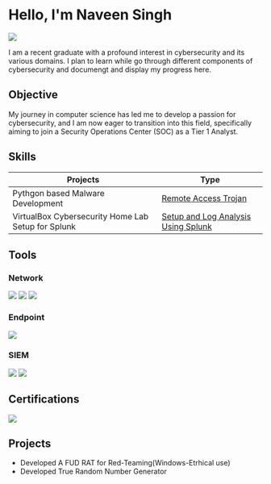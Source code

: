 # Hello, I'm Naveen Singh
<a href="https://www.linkedin.com/in/naveensingh-cybsec"><img src="https://img.shields.io/badge/-LinkedIn-0072b1?&style=for-the-badge&logo=linkedin&logoColor=white" /></a>


I am a recent graduate with a profound interest in cybersecurity and its various domains. I plan to learn while go through different components of cybersecurity and documengt and display my progress here.

## Objective


My journey in computer science has led me to develop a passion for cybersecurity, and I am now eager to transition into this field, specifically aiming to join a Security Operations Center (SOC) as a Tier 1 Analyst.

## Skills

| Projects                                         | Type         |
|-----------------------------------------------|----------------------------|
| Pythgon based Malware Development                                      | <a href="https://github.com/ObsidianWolfLabs/Pinaka-RAT">Remote Access Trojan</a> |
| VirtualBox Cybersecurity Home Lab Setup for Splunk | <a href="https://github.com/ObsidianWolfLabs/Home-Lab">Setup and Log Analysis Using Splunk</a>|


## Tools


### Network
<div>
    <img src="https://img.shields.io/badge/-Wireshark-1679A7?&style=for-the-badge&logo=Wireshark&logoColor=white" />
    <img src="https://img.shields.io/badge/-Suricata-EF3B2D?&style=for-the-badge&logo=Suricata&logoColor=white" />
    <img src="https://img.shields.io/badge/-Zeek-777BB4?&style=for-the-badge&logo=Zeek&logoColor=white" />
</div>

### Endpoint
<div>
    <img src="https://img.shields.io/badge/-Velociraptor-4B275F?&style=for-the-badge&logo=Velociraptor&logoColor=white" />
</div>

### SIEM
<div>
    <img src="https://img.shields.io/badge/-Splunk-000000?&style=for-the-badge&logo=Splunk&logoColor=white" />
    <img src="https://img.shields.io/badge/-Elastic-005571?&style=for-the-badge&logo=Elastic&logoColor=white" />
</div>

## Certifications

<div>
 <img src="https://img.shields.io/badge/SF%20ISO%2FIEC%2027001%20Information%20Security%20Associate%E2%84%A2-000080?style=for-the-badge&logo=SkillFront&logoColor=white" />
</div>

## Projects
- Developed A FUD RAT for Red-Teaming(Windows-Etrhical use)
- Developed True Random Number Generator 





